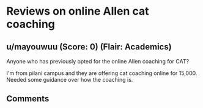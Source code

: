 # Reviews on online Allen cat coaching
## u/mayouwuu (Score: 0) (Flair: Academics)
Anyone who has previously opted for the online Allen coaching for CAT? 

I'm from pilani campus and they are offering cat coaching online for 15,000. Needed some guidance over how the coaching is.





## Comments



